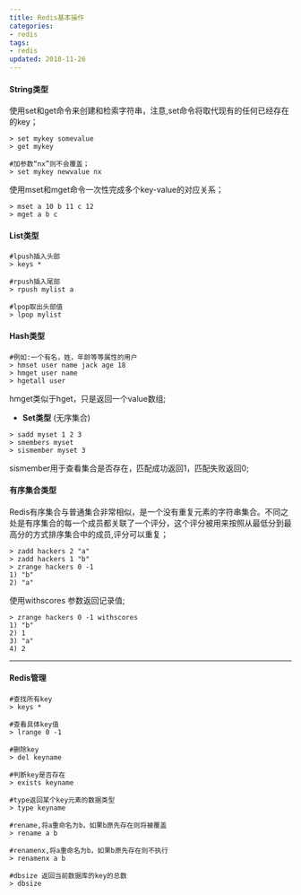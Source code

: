 ```yaml
---
title: Redis基本操作
categories: 
- redis
tags:
- redis
updated: 2018-11-26
---
```


#### String类型
使用set和get命令来创建和检索字符串，注意,set命令将取代现有的任何已经存在的key；

```shell
> set mykey somevalue
> get mykey

#加参数“nx”则不会覆盖；
> set mykey newvalue nx 
```
使用mset和mget命令一次性完成多个key-value的对应关系；
```shell
> mset a 10 b 11 c 12
> mget a b c
```
#### List类型

```shell
#lpush插入头部
> keys *

#rpush插入尾部
> rpush mylist a

#lpop取出头部值
> lpop mylist
```

#### Hash类型

```shell
#例如:一个有名，姓，年龄等等属性的用户
> hmset user name jack age 18
> hmget user name
> hgetall user 
```
hmget类似于hget，只是返回一个value数组;
- **Set类型** (无序集合)

```shell
> sadd myset 1 2 3
> smembers myset
> sismember myset 3
```
sismember用于查看集合是否存在，匹配成功返回1，匹配失败返回0;

#### 有序集合类型
Redis有序集合与普通集合非常相似，是一个没有重复元素的字符串集合。不同之处是有序集合的每一个成员都关联了一个评分，这个评分被用来按照从最低分到最高分的方式排序集合中的成员,评分可以重复；
```shell
> zadd hackers 2 "a"
> zadd hackers 1 "b"
> zrange hackers 0 -1
1) "b"
2) "a"
```
使用withscores 参数返回记录值;
```shell
> zrange hackers 0 -1 withscores
1) "b"
2) 1
3) "a"
4) 2
```
---

#### Redis管理

```shell
#查找所有key
> keys *

#查看具体key值
> lrange 0 -1

#删除key
> del keyname

#判断key是否存在
> exists keyname

#type返回某个key元素的数据类型
> type keyname

#rename,将a重命名为b，如果b原先存在则将被覆盖
> rename a b

#renamenx,将a重命名为b，如果b原先存在则不执行
> renamenx a b

#dbsize 返回当前数据库的key的总数
> dbsize
```
